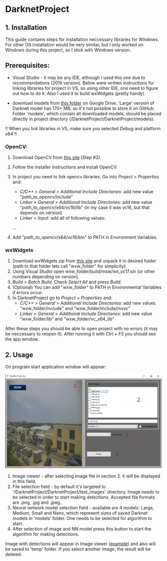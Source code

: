 # DarknetProject

## 1. Installation

This guide contains steps for installation neccessary libraries for Windows.
For other OS installation would be very similar, but I only worked on Windows during this project, so
I stick with Windows version.

## Prerequisites:
 - Visual Studio - it may be any IDE, although I used this one due to recommendations (2019 version). 
                   Below were written instructions for linking libraries for project in VS, so using other 
                   IDE, one need to figure out how to do it. Also I used it to build wxWidgets (pretty handy).
 
 - download models from [this folder](https://drive.google.com/drive/folders/1KSpvBsSbB3W632LAG7lWgUYiARo8Mvfa?usp=sharing) on Google Drive.
   'Large' version of Darknet model has 170+ MB, so it's not possible to store it on GitHub. Folder 'models', which contain all downloaded 
   models, should be placed directly in project directory (/DarknetProject/DarknetProject/models).

!! When you link libraries in VS, make sure you selected _Debug_ and platform _x64_ !!

### OpenCV:
1. Download OpenCV from [this site](https://learnopencv.com/install-opencv-on-windows#Install-CPP) (Step #2).
2. Follow the installer instructions and install OpenCV.
3. In project you need to link opencv libraries. Go into _Project_ > _Properties_ and:
    - _C/C++_ > _General_ > _Additional Include Directories_: add new value "_path_to_opencv_/include"
    - _Linker_ > _General_ > _Additional Include Directories_: add new value "_path_to_opencv_/x64/vc16/lib"
        (in my case it was vc16, but that depends on version)
    - _Linker_ > _Input_: add all of following values:
    
    ...
4. Add "_path_to_opencv_/x64/vc16/bin" to PATH in Environment Variables.
    
### wxWidgets
1. Download wxWidgets zip from [this site](https://www.wxwidgets.org/) and unpack it in desired folder 
    (path to that folder lets call "wxw_folder" for simplicity).
2. Using Visual Studio open wxw_folder/build/msw/wx_vc17.sln (or other numbers depending on version).
3. _Build_ > _Batch Build_. Check _Select All_ and press _Build_.
4. (Optional) You can add "wxw_folder" to PATH in Environmental Variables if errors occur.
5. In DarknetProject go to _Project_ > _Properties_ and:
    - _C/C++_ > _General_ > _Additional Include Directories_: add new values "wxw_folder/include" and "wxw_folder/include/msvc"
    - _Linker_ > _General_ > _Additional Include Directories_: add new value "wxw_folder/lib" and "wxw_folder/vc_x64_lib"

After these steps you should be able to open project with no errors (it may be neccessary to reopen it). After running it with
_Ctrl_ + _F5_ you should see the app window.

## 2. Usage

On program start application window will appear:

![img1](DarknetProject/images/img5.png)

1. Image viewer - after selecting image file in section 2. it will be displayed in this field.
2. File selection field - by default it's targeted to '/DarknetProject/DarknetProject/test_images' directory.
Image needs to be selected in order to start making detections. Accepted file formats are .png, .jpg and .jpeg.
3. Neural network model selection field - available are 4 models: Large, Medium, Small and Nano, which represent
sizes of saved Darknet models in 'models' folder. One needs to be selected for algorithm to start.
4. After selection of image and NN model press this button to start the algorithm for making detections.

Image with detections will appear in Image viewer ([example](DarknetProject/images/img4.png)) and also will be saved to 'temp' folder.
If you select another image, the result will be deleted.

